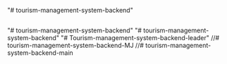 "# tourism-management-system-backend" 
##
"# tourism-management-system-backend" 
"# tourism-management-system-backend" 
"# Tourism-management-system-backend-leader" 
//# tourism-management-system-backend-MJ
//# tourism-management-system-backend-main
